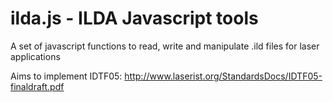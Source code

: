 ilda.js - ILDA Javascript tools
===============================

A set of javascript functions to read, write and manipulate .ild files for laser applications

Aims to implement IDTF05:
http://www.laserist.org/StandardsDocs/IDTF05-finaldraft.pdf




